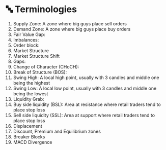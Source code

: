 # 🔤 Terminologies

1. Supply Zone: A zone where big guys place sell orders
2. Demand Zone: A zone where big guys place buy orders
3. Fair Value Gap:
4. Imbalances:
5. Order block:
6. Market Structure
7. Market Structure Shift
8. Gaps:&#x20;
9. Change of Character (CHoCH):&#x20;
10. Break of Structure (BOS):&#x20;
11. Swing High: A local high point, usually with 3 candles and middle one being the highest
12. Swing Low: A local low point, usually with 3 candles and middle one being the lowest
13. Liquidity Grab:
14. Buy side liquidity (BSL): Area at resistance where retail traders tend to place stop loss
15. Sell side liquidity (SSL): Area at support where retail traders tend to place stop loss
16. Displacement
17. Discount, Premium and Equilibrium zones
18. Breaker Blocks
19. MACD Divergence



